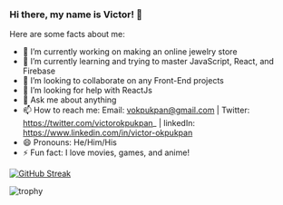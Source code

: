 ### Hi there, my name is Victor! 👋



Here are some facts about me:

- 🔭 I’m currently working on making an online jewelry store
- 🌱 I’m currently learning and trying to master JavaScript, React, and Firebase
- 👯 I’m looking to collaborate on any Front-End projects
- 🤔 I’m looking for help with ReactJs
- 💬 Ask me about anything
- 📫 How to reach me: Email: vokpukpan@gmail.com | Twitter: https://twitter.com/victorokpukpan_ | linkedIn: https://www.linkedin.com/in/victor-okpukpan
- 😄 Pronouns: He/Him/His
- ⚡ Fun fact: I love movies, games, and anime!

[![GitHub Streak](https://github-readme-streak-stats.herokuapp.com?user=Victor-Okpukpan&theme=nightowl&hide_border=true&border_radius=4.1)](https://git.io/streak-stats)

![trophy](https://github-profile-trophy.vercel.app/?username=kattni&theme=onedark)

